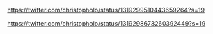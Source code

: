 https://twitter.com/christopholo/status/1319299510443659264?s=19


https://twitter.com/christopholo/status/1319298673260392449?s=19
